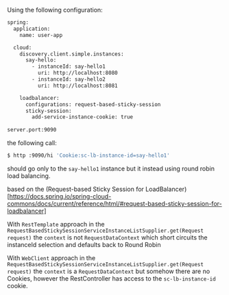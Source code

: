 Using the following configuration:

```bash
spring:
  application:
    name: user-app

  cloud:
    discovery.client.simple.instances:
      say-hello:
        - instanceId: say-hello1
          uri: http://localhost:8080
        - instanceId: say-hello2
          uri: http://localhost:8081

    loadbalancer:
      configurations: request-based-sticky-session
      sticky-session:
        add-service-instance-cookie: true
        
server.port:9090        
```

the following call:

```bash
$ http :9090/hi 'Cookie:sc-lb-instance-id=say-hello1'
```

should go only to the `say-hello1` instance but it instead using round robin load balancing.

based on the (Request-based Sticky Session for LoadBalancer)[https://docs.spring.io/spring-cloud-commons/docs/current/reference/html/#request-based-sticky-session-for-loadbalancer]

With `RestTemplate` approach in the `RequestBasedStickySessionServiceInstanceListSupplier.get(Request request)` the 
`context` is not `RequestDataContext` which short circuits the instanceId selection and defaults back to Round Robin

With `WebClient` approach in the `RequestBasedStickySessionServiceInstanceListSupplier.get(Request request)` the 
`context` is a `RequestDataContext` but somehow there are no Cookies, however the RestController has access to the
`sc-lb-instance-id` cookie.
